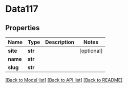# Data117

## Properties
Name | Type | Description | Notes
------------ | ------------- | ------------- | -------------
**site** | **str** |  | [optional] 
**name** | **str** |  | 
**slug** | **str** |  | 

[[Back to Model list]](../README.md#documentation-for-models) [[Back to API list]](../README.md#documentation-for-api-endpoints) [[Back to README]](../README.md)


